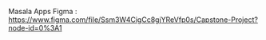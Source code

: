Masala Apps
Figma : https://www.figma.com/file/Ssm3W4CigCc8gjYReVfp0s/Capstone-Project?node-id=0%3A1
